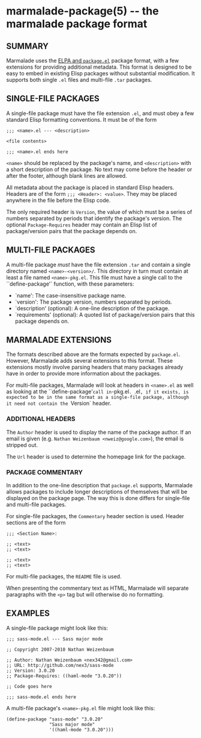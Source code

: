 marmalade-package(5) -- the marmalade package format
====================================================

## SUMMARY

Marmalade uses the [ELPA and `package.el`](http://tromey.com/elpa/) package
format, with a few extensions for providing additional metadata. This format is
designed to be easy to embed in existing Elisp packages without substantial
modification. It supports both single `.el` files and multi-file `.tar`
packages.

## SINGLE-FILE PACKAGES

A single-file package must have the file extension `.el`, and must obey a few
standard Elisp formatting conventions. It must be of the form

    ;;; <name>.el --- <description>

    <file contents>

    ;;; <name>.el ends here

`<name>` should be replaced by the package's name, and `<description>` with a
short description of the package. No text may come before the header or after
the footer, although blank lines are allowed.

All metadata about the package is placed in standard Elisp headers. Headers are
of the form `;;; <Header>: <value>`. They may be placed anywhere in the file
before the Elisp code.

The only required header is `Version`, the value of which must be a series of
numbers separated by periods that identify the package's version. The optional
`Package-Requires` header may contain an Elisp list of package/version pairs
that the package depends on.

## MULTI-FILE PACKAGES

A multi-file package *must* have the file extension `.tar` and contain a single
directory named `<name>-<version>/`. This directory in turn must contain at
least a file named `<name>-pkg.el`. This file must have a single call to the
``define-package'` function, with these parameters:

* `name': The case-insensitive package name.
* `version': The package version, numbers separated by periods.
* `description' (optional): A one-line description of the package.
* `requirements' (optional): A quoted list of package/version pairs that this
  package depends on.

## MARMALADE EXTENSIONS

The formats described above are the formats expected by `package.el`. However,
Marmalade adds several extensions to this format. These extensions mostly
involve parsing headers that many packages already have in order to provide more
information about the packages.

For multi-file packages, Marmalade will look at headers in `<name>.el` as well
as looking at the ``define-package'` call in `<name>-pkg.el`. `<name>.el`, if it
exists, is expected to be in the same format as a single-file package, although
it need not contain the `Version` header.

### ADDITIONAL HEADERS

The `Author` header is used to display the name of the package author. If an
email is given (e.g. `Nathan Weizenbaum <nweiz@google.com>`), the email is
stripped out.

The `Url` header is used to determine the homepage link for the package.

### PACKAGE COMMENTARY

In addition to the one-line description that `package.el` supports, Marmalade
allows packages to include longer descriptions of themselves that will be
displayed on the package page. The way this is done differs for single-file and
multi-file packages.

For single-file packages, the `Commentary` header section is used. Header
sections are of the form

    ;;; <Section Name>:

    ;; <text>
    ;; <text>

    ;; <text>
    ;; <text>

For multi-file packages, the `README` file is used.

When presenting the commentary text as HTML, Marmalade will separate paragraphs
with the `<p>` tag but will otherwise do no formatting.

## EXAMPLES

A single-file package might look like this:

    ;;; sass-mode.el --- Sass major mode

    ;; Copyright 2007-2010 Nathan Weizenbaum

    ;; Author: Nathan Weizenbaum <nex342@gmail.com>
    ;; URL: http://github.com/nex3/sass-mode
    ;; Version: 3.0.20
    ;; Package-Requires: ((haml-mode "3.0.20"))

    ;; Code goes here

    ;;; sass-mode.el ends here

A multi-file package's `<name>-pkg.el` file might look like this:

    (define-package "sass-mode" "3.0.20"
                    "Sass major mode"
                    '((haml-mode "3.0.20")))

